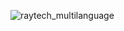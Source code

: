 ![raytech_multilanguage](https://github.com/enesray/Android_Multi_Language_App/assets/52885038/fdca6f29-8ad5-470a-a87c-3a64b22044f9)
